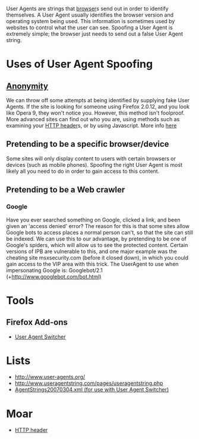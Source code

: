 User Agents are strings that [browser](/browser)s send out in order to identify themselves. A User Agent usually identifies the browser version and operating system being used. This information is sometimes used by websites to control what the user can see. Spoofing a User Agent is extremely simple; the browser just needs to send out a false User Agent string. 

# Uses of User Agent Spoofing #


## [Anonymity](/Anonymity) ##

We can throw off some attempts at being identified by supplying fake User Agents. If the site is looking for someone using Firefox 2.0.12, and you look like Opera 9, they won't notice you. However, this method isn't foolproof. More advanced sites can find out who you are, using methods such as examining your [HTTP header](/HTTP_header)s, or by using Javascript. More info [here](http://www.net-security.org/dl/articles/browser_ident.pdf)

## Pretending to be a specific browser/device ##

Some sites will only display content to users with certain browsers or devices (such as mobile phones). Spoofing the right User Agent is most likely all you need to do in order to gain access to this content.

## Pretending to be a Web crawler ##


### Google ###

Have you ever searched something on Google, clicked a link, and been given an 'access denied' error? The reason for this is that some sites allow Google bots to access places a normal person can't, so that the site can still be indexed. We can use this to our advantage, by pretending to be one of Google's spiders, which will allow us to see the protected content. Certain versions of IPB are vulnerable to this, and one major example was the cheating site msxsecurity.com (before it closed down), in which you could gain access to the VIP area with this trick. The UserAgent to use when impersonating Google is:
    Googlebot/2.1 (+<http://www.googlebot.com/bot.html)>

# Tools #


## Firefox Add-ons ##


* [User Agent Switcher](https://addons.mozilla.org/en-US/firefox/addon/59)

# Lists #


* <http://www.user-agents.org/>
* <http://www.useragentstring.com/pages/useragentstring.php>
* [AgentStrings20070304.xml (for use with User Agent Switcher)](http://www1.qainsight.net:8080/content/binary/AgentStrings20070304.xml)

# Moar #


* [HTTP header](/HTTP_header)

